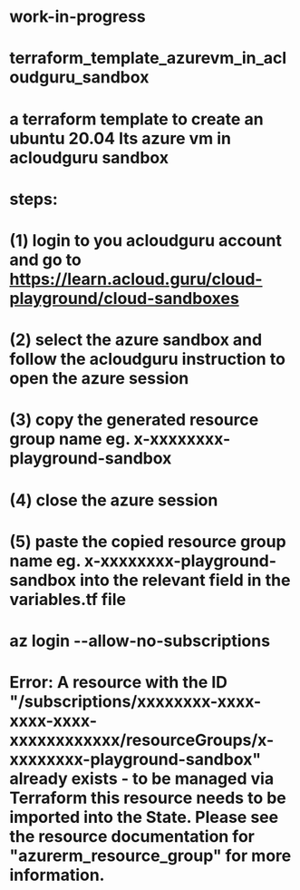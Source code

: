 # work-in-progress
# terraform_template_azurevm_in_acloudguru_sandbox
# a terraform template to create an ubuntu 20.04 lts azure vm in acloudguru sandbox
# steps:
# (1) login to you acloudguru account and go to https://learn.acloud.guru/cloud-playground/cloud-sandboxes
# (2) select the azure sandbox and follow the acloudguru instruction to open the azure session
# (3) copy the generated resource group name eg. x-xxxxxxxx-playground-sandbox
# (4) close the azure session
# (5) paste the copied resource group name eg. x-xxxxxxxx-playground-sandbox into the relevant field in the variables.tf file
# az login --allow-no-subscriptions
# Error: A resource with the ID "/subscriptions/xxxxxxxx-xxxx-xxxx-xxxx-xxxxxxxxxxxx/resourceGroups/x-xxxxxxxx-playground-sandbox" already exists - to be managed via Terraform this resource needs to be imported into the State. Please see the resource documentation for "azurerm_resource_group" for more information.
